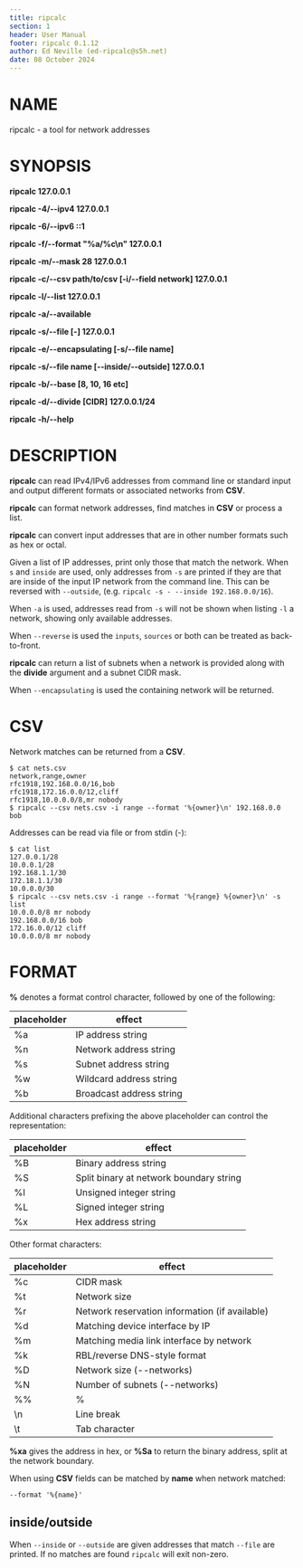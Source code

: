```yaml
---
title: ripcalc
section: 1
header: User Manual
footer: ripcalc 0.1.12
author: Ed Neville (ed-ripcalc@s5h.net)
date: 08 October 2024
---
```


# NAME

ripcalc - a tool for network addresses

# SYNOPSIS

**ripcalc 127.0.0.1**

**ripcalc -4/--ipv4 127.0.0.1**

**ripcalc -6/--ipv6 ::1**

**ripcalc -f/--format "%a/%c\n" 127.0.0.1**

**ripcalc -m/--mask 28 127.0.0.1**

**ripcalc -c/--csv path/to/csv [-i/--field network] 127.0.0.1**

**ripcalc -l/--list 127.0.0.1**

**ripcalc -a/--available**

**ripcalc -s/--file [-] 127.0.0.1**

**ripcalc -e/--encapsulating [-s/--file name]**

**ripcalc -s/--file name [--inside/--outside] 127.0.0.1**

**ripcalc -b/--base [8, 10, 16 etc]**

**ripcalc -d/--divide [CIDR] 127.0.0.1/24**

**ripcalc -h/--help**


# DESCRIPTION

**ripcalc** can read IPv4/IPv6 addresses from command line or standard input and output different formats or associated networks from **CSV**.

**ripcalc** can format network addresses, find matches in **CSV** or process a list.

**ripcalc** can convert input addresses that are in other number formats such as hex or octal.

Given a list of IP addresses, print only those that match the network. When `s` and `inside` are used, only addresses from `-s` are printed if they are that are inside of the input IP network from the command line. This can be reversed with `--outside`, (e.g. `ripcalc -s - --inside 192.168.0.0/16`).

When `-a` is used, addresses read from `-s` will not be shown when listing `-l` a network, showing only available addresses.

When `--reverse` is used the `inputs`, `sources` or both can be treated as back-to-front.

**ripcalc** can return a list of subnets when a network is provided along with the **divide** argument and a subnet CIDR mask.

When `--encapsulating` is used the containing network will be returned.

# CSV

Network matches can be returned from a **CSV**.

    $ cat nets.csv
    network,range,owner
    rfc1918,192.168.0.0/16,bob
    rfc1918,172.16.0.0/12,cliff
    rfc1918,10.0.0.0/8,mr nobody
    $ ripcalc --csv nets.csv -i range --format '%{owner}\n' 192.168.0.0
    bob

Addresses can be read via file or from stdin (-):

    $ cat list
    127.0.0.1/28
    10.0.0.1/28
    192.168.1.1/30
    172.18.1.1/30
    10.0.0.0/30
    $ ripcalc --csv nets.csv -i range --format '%{range} %{owner}\n' -s list
    10.0.0.0/8 mr nobody
    192.168.0.0/16 bob
    172.16.0.0/12 cliff
    10.0.0.0/8 mr nobody

# FORMAT

**%** denotes a format control character, followed by one of the following:

| placeholder | effect |
|-------------|--------|
| %a          | IP address string |
| %n          | Network address string |
| %s          | Subnet address string |
| %w          | Wildcard address string |
| %b          | Broadcast address string |

Additional characters prefixing the above placeholder can control the representation:

| placeholder | effect |
|-------------|--------|
| %B          | Binary address string |
| %S          | Split binary at network boundary string |
| %l          | Unsigned integer string |
| %L          | Signed integer string |
| %x          | Hex address string |

Other format characters:

| placeholder | effect |
|-------------|--------|
| %c          | CIDR mask |
| %t          | Network size |
| %r          | Network reservation information (if available) |
| %d          | Matching device interface by IP |
| %m          | Matching media link interface by network |
| %k          | RBL/reverse DNS-style format |
| %D          | Network size (--networks) |
| %N          | Number of subnets (--networks) |
| %%          | % |
| \n          | Line break |
| \t          | Tab character |

**%xa** gives the address in hex, or **%Sa** to return the binary address, split at the network boundary.

When using **CSV** fields can be matched by **name** when network matched:

    --format '%{name}'

## inside/outside

When `--inside` or `--outside` are given addresses that match `--file` are printed. If no matches are found `ripcalc` will exit non-zero.


